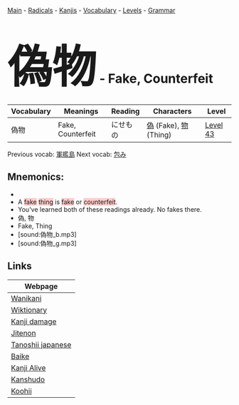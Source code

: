 <style> bigfont {font-size: 100px}</style>
[Main](../README.md) -
[Radicals](../radicals.md) -
[Kanjis](../kanjis.md) -
[Vocabulary](../vocabulary.md) -
[Levels](../levels.md) -
[Grammar](../grammar.md)
# <bigfont> 偽物</bigfont> - Fake, Counterfeit 

| Vocabulary | Meanings | Reading | Characters | Level |
| --- | --- | --- | --- | --- |
| 偽物 | Fake, Counterfeit | にせもの |  [偽](../kanjis/偽.md) (Fake), [物](../kanjis/物.md) (Thing) | [Level 43](../levels/wk_level43.md) |

Previous vocab: [軍艦島](軍艦島.md) Next vocab: [包み](包み.md) 

## Mnemonics:

* 
* A <span style="background-color:#ffcccb"> fake</span> <span style="background-color:#ffcccb"> thing</span> is <span style="background-color:#ffcccb"> fake</span> or <span style="background-color:#ffcccb"> counterfeit</span>.
* You've learned both of these readings already. No fakes there.
* 偽, 物
* Fake, Thing
* [sound:偽物_b.mp3]
* [sound:偽物_g.mp3]


## Links 

| Webpage |
| --- |
| [Wanikani          ](https://www.wanikani.com/kanji/偽物) |
| [Wiktionary        ](https://en.wiktionary.org/wiki/偽物) |
| [Kanji damage      ](http://www.kanjidamage.com/kanji/search?utf8=✓&q=偽物) |
| [Jitenon           ](https://jitenon.com/kanji/偽物) |
| [Tanoshii japanese ](https://www.tanoshiijapanese.com/dictionary/kanji.cfm?k=偽物) |
| [Baike             ](https://baike.baidu.com/item/偽物) |
| [Kanji Alive       ](https://app.kanjialive.com/偽物) |
| [Kanshudo          ](https://www.kanshudo.com/searchmn?q=偽物) |
| [Koohii            ](https://kanji.koohii.com/study/kanji/偽物) |
